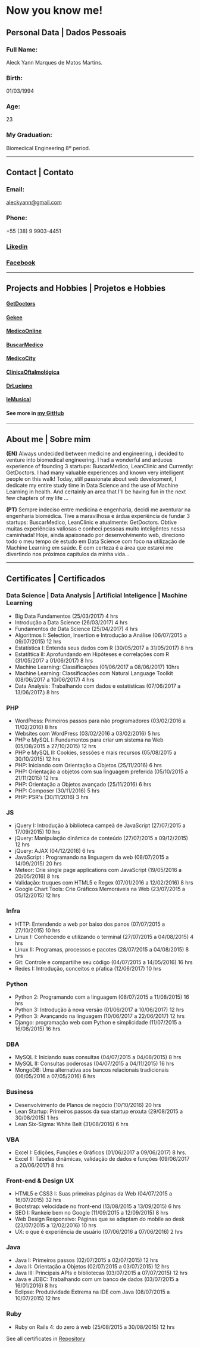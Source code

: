 # Now you know me! 

## Personal Data | Dados Pessoais 

### Full Name:
Aleck Yann Marques de Matos Martins.

### Birth:
01/03/1994

### Age:
23

### My Graduation:
Biomedical Engineering 8º period.

---
## Contact | Contato 

### Email:
aleckyann@gmail.com

### Phone:
+55 (38) 9 9903-4451

### [Likedin](https://www.linkedin.com/in/aleckyann/)

### [Facebook](https://www.facebook.com/aleckyann)

---
## Projects and Hobbies | Projetos e Hobbies 

#### [GetDoctors](http://getdoctors.com.br)
#### [Gekee](http://geekee.com.br)
#### [MedicoOnline](http://medico.online)
#### [BuscarMedico](http://buscarmedico.com.br)
#### [MedicoCity](http://medico.city)
#### [ClinicaOftalmológica](http://clinicaoftalmologicamoc.com.br)
#### [DrLuciano](http://drlucianosolianasser.com.br)
#### [IeMusical](http://iemusical.com.br)

#### See more in [my GitHub](http://github.com/aleckyann)

---
## About me | Sobre mim

**(EN)**    Always undecided between medicine and engineering, i decided to venture into biomedical engineering. I had a wonderful and arduous experience of founding 3 startups: BuscarMedico, LeanClinic and Currently: GetDoctors. I had many valuable experiences and known very intelligent people on this walk! Today, still passionate about web development, I dedicate my entire study time in Data Science and the use of Machine Learning in health. And certainly an area that I'll be having fun in the next few chapters of my life ...

**(PT)**    Sempre indeciso entre medicina e engenharia, decidi me aventurar na engenharia biomédica. Tive a maravilhosa e árdua experiência de fundar 3 startups: BuscarMedico, LeanClinic e atualmente: GetDoctors. Obtive muitas experiências valiosas e conheci pessoas muito inteligêntes nessa caminhada! Hoje, ainda apaixonado por desenvolvimento web, direciono todo o meu tempo de estudo em Data Science com foco na utilização de Machine Learning em saúde. E com certeza é a área que estarei me divertindo nos próximos capítulos da minha vida...
    
---
## Certificates | Certificados 

### Data Science | Data Analysis | Artificial Inteligence | Machine Learning
* Big Data Fundamentos (25/03/2017) 4 hrs
* Introdução a Data Science (26/03/2017) 4 hrs
* Fundamentos de Data Science (25/04/2017) 4 hrs
* Algoritmos I: Selection, Insertion e Introdução a Análise (06/07/2015 a 09/07/2015) 12 hrs 
* Estatística I: Entenda seus dados com R (30/05/2017 a 31/05/2017) 8 hrs 
* Estatíttica II: Aprofundando em Hipóteses e correlações com R (31/05/2017 a 01/06/2017) 8 hrs
* Machine Learning: Classificações (01/06/2017 a 08/06/2017) 10hrs
* Machine Learning: Classificações com Natural Language Toolkit (08/06/2017 a 10/06/2017) 4 hrs
* Data Analysis: Trabalhando com dados e estatísticas (07/06/2017 a 13/06/2017.) 8 hrs

### PHP
* WordPress: Primeiros passos para não programadores (03/02/2016 a 11/02/2016) 8 hrs 
* Websites com WordPress (03/02/2016 a 03/02/2016) 5 hrs 
* PHP e MySQL I: Fundamentos para criar um sistema na Web (05/08/2015 a 27/10/2015) 12 hrs 
* PHP e MySQL II: Cookies, sessões e mais recursos (05/08/2015 a 30/10/2015) 12 hrs
* PHP: Iniciando com Orientação a Objetos (25/11/2016) 6 hrs
* PHP: Orientação a objetos com sua linguagem preferida (05/10/2015 a 21/11/2015) 12 hrs
* PHP: Orientação a Objetos avançado (25/11/2016) 6 hrs
* PHP: Composer (30/11/2016) 5 hrs
* PHP: PSR's (30/11/2016) 3 hrs

### JS
* jQuery I: Introdução à biblioteca campeã de JavaScript (27/07/2015 a 17/09/2015) 10 hrs 
* jQuery: Manipulação dinâmica de conteúdo (27/07/2015 a 09/12/2015) 12 hrs
* jQuery: AJAX (04/12/2016) 6 hrs
* JavaScript : Programando na linguagem da web (08/07/2015 a 14/09/2015) 20 hrs 
* Meteor: Crie single page applications com JavaScript (19/05/2016 a 20/05/2016) 8 hrs 
* Validação: truques com HTML5 e Regex (07/01/2016 a 12/02/2016) 8 hrs 
* Google Chart Tools: Crie Gráficos Memoráveis na Web (23/07/2015 a 05/12/2015) 12 hrs 

### Infra
* HTTP: Entendendo a web por baixo dos panos (07/07/2015 a 27/10/2015) 10 hrs 
* Linux I: Conhecendo e utilizando o terminal (27/07/2015 a 04/08/2015) 4 hrs 
* Linux II: Programas, processos e pacotes (28/07/2015 a 04/08/2015) 8 hrs 
* Git: Controle e compartilhe seu código (04/07/2015 a 14/05/2016) 16 hrs 
* Redes I: Introdução, conceitos e pŕatica (12/06/2017) 10 hrs

### Python
* Python 2: Programando com a linguagem (08/07/2015 a 11/08/2015) 16 hrs
* Python 3: Introdução à nova versão (01/06/2017 a 10/06/2017) 12 hrs
* Python 3: Avançando na linguagem (10/06/2017 a 22/06/2017) 12 hrs
* Django: programação web com Python e simplicidade (11/07/2015 a 16/08/2015) 16 hrs 

### DBA
* MySQL I: Iniciando suas consultas (04/07/2015 a 04/08/2015) 8 hrs 
* MySQL II: Consultas poderosas (04/07/2015 a 04/11/2015) 16 hrs 
* MongoDB: Uma alternativa aos bancos relacionais tradicionais (06/05/2016 a 07/05/2016) 6 hrs

### Business
* Desenvolvimento de Planos de negócio (10/10/2016) 20 hrs
* Lean Startup: Primeiros passos da sua startup enxuta (29/08/2015 a 30/08/2015) 1 hrs
* Lean Six-Sigma: White Belt (31/08/2016) 6 hrs

### VBA
* Excel I: Edições, Funções e Gráficos (01/06/2017 a 09/06/2017) 8 hrs.
* Excel II: Tabelas dinâmicas, validação de dados e funções (09/06/2017 a 20/06/2017) 8 hrs

### Front-end & Design UX
* HTML5 e CSS3 I: Suas primeiras páginas da Web (04/07/2015 a 16/07/2015) 32 hrs 
* Bootstrap: velocidade no front-end (13/08/2015 a 13/09/2015) 6 hrs 
* SEO I: Rankeie bem no Google (11/09/2015 a 12/09/2015) 8 hrs 
* Web Design Responsivo: Páginas que se adaptam do mobile ao desk (23/07/2015 a 12/02/2016) 10 hrs 
* UX: o que é experiência de usuário (07/06/2016 a 07/06/2016) 2 hrs 

### Java
* Java I: Primeiros passos (02/07/2015 a 02/07/2015) 12 hrs 
* Java II: Orientação a Objetos (02/07/2015 a 03/07/2015) 12 hrs 
* Java III: Principais APIs e bibliotecas (03/07/2015 a 07/07/2015) 12 hrs 
* Java e JDBC: Trabalhando com um banco de dados (03/07/2015 a 16/01/2016) 8 hrs 
* Eclipse: Produtividade Extrema na IDE com Java (08/07/2015 a 10/07/2015) 12 hrs 

### Ruby
* Ruby on Rails 4: do zero à web (25/08/2015 a 30/08/2015) 12 hrs 

See all certificates in [Repository](https://github.com/aleckyann/my-certificates)



